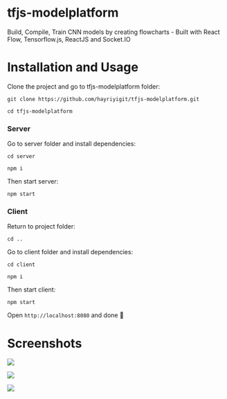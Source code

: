 # tfjs-modelplatform
Build, Compile, Train CNN models by creating flowcharts - Built with React Flow, Tensorflow.js, ReactJS and Socket.IO

# Installation and Usage
Clone the project and go to tfjs-modelplatform folder: 
```
git clone https://github.com/hayriyigit/tfjs-modelplatform.git

cd tfjs-modelplatform
```
### Server
Go to server folder and install dependencies:
```
cd server

npm i
```
Then start server:
```
npm start
```

### Client
Return to project folder:
```
cd ..
```
Go to client folder and install dependencies:
```
cd client

npm i
```
Then start client:
```
npm start
```

Open `http://localhost:8080` and done 🎉

# Screenshots
![](https://thumbs.gfycat.com/SpiritedDishonestIaerismetalmark-size_restricted.gif)

![](https://thumbs.gfycat.com/AlarmedBlindBandicoot-size_restricted.gif)

![](https://thumbs.gfycat.com/ElatedPastAmberpenshell-size_restricted.gif)
